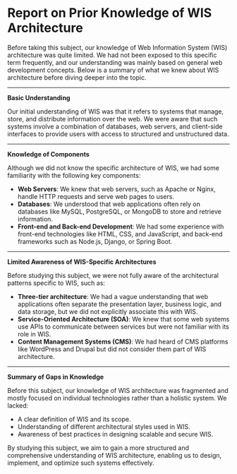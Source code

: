 # **Report on Prior Knowledge of WIS Architecture**

Before taking this subject, our knowledge of Web Information System (WIS) architecture was quite limited. We had not been exposed to this specific term frequently, and our understanding was mainly based on general web development concepts. Below is a summary of what we knew about WIS architecture before diving deeper into the topic.

---

**Basic Understanding**

Our initial understanding of WIS was that it refers to systems that manage, store, and distribute information over the web. We were aware that such systems involve a combination of databases, web servers, and client-side interfaces to provide users with access to structured and unstructured data.

---

**Knowledge of Components**

Although we did not know the specific architecture of WIS, we had some familiarity with the following key components:
- **Web Servers**: We knew that web servers, such as Apache or Nginx, handle HTTP requests and serve web pages to users.
- **Databases**: We understood that web applications often rely on databases like MySQL, PostgreSQL, or MongoDB to store and retrieve information.
- **Front-end and Back-end Development**: We had some experience with front-end technologies like HTML, CSS, and JavaScript, and back-end frameworks such as Node.js, Django, or Spring Boot.

---

**Limited Awareness of WIS-Specific Architectures**

Before studying this subject, we were not fully aware of the architectural patterns specific to WIS, such as:
- **Three-tier architecture**: We had a vague understanding that web applications often separate the presentation layer, business logic, and data storage, but we did not explicitly associate this with WIS.
- **Service-Oriented Architecture (SOA)**: We knew that some web systems use APIs to communicate between services but were not familiar with its role in WIS.
- **Content Management Systems (CMS)**: We had heard of CMS platforms like WordPress and Drupal but did not consider them part of WIS architecture.

---

**Summary of Gaps in Knowledge**

Before this subject, our knowledge of WIS architecture was fragmented and mostly focused on individual technologies rather than a holistic system. We lacked:
- A clear definition of WIS and its scope.
- Understanding of different architectural styles used in WIS.
- Awareness of best practices in designing scalable and secure WIS.

By studying this subject, we aim to gain a more structured and comprehensive understanding of WIS architecture, enabling us to design, implement, and optimize such systems effectively.


